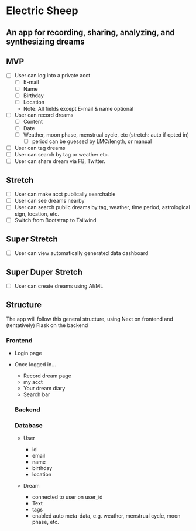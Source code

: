 # Electric Sheep

## An app for recording, sharing, analyzing, and synthesizing dreams

## MVP

- [ ] User can log into a private acct
  - [ ] E-mail
  - [ ] Name
  - [ ] Birthday
  - [ ] Location
  - Note: All fields except E-mail & name optional
- [ ] User can record dreams
  - [ ] Content
  - [ ] Date
  - [ ] Weather, moon phase, menstrual cycle, etc (stretch: auto if opted in)
    - [ ] period can be guessed by LMC/length, or manual
- [ ] User can tag dreams
- [ ] User can search by tag or weather etc.
- [ ] User can share dream via FB, Twitter.

## Stretch

- [ ] User can make acct publically searchable
- [ ] User can see dreams nearby
- [ ] User can search public dreams by tag, weather, time period, astrological sign, location, etc.
- [ ] Switch from Bootstrap to Tailwind

## Super Stretch

- [ ] User can view automatically generated data dashboard

## Super Duper Stretch

- [ ] User can create dreams using AI/ML

## Structure

The app will follow this general structure, using Next on frontend and (tentatively) Flask on the backend

### Frontend

- Login page
- Once logged in...

  - Record dream page
  - my acct
  - Your dream diary
  - Search bar

  ### Backend

  ### Database

  - User

    - id
    - email
    - name
    - birthday
    - location

  - Dream
    - connected to user on user_id
    - Text
    - tags
    - enabled auto meta-data, e.g. weather, menstrual cycle, moon phase, etc.
